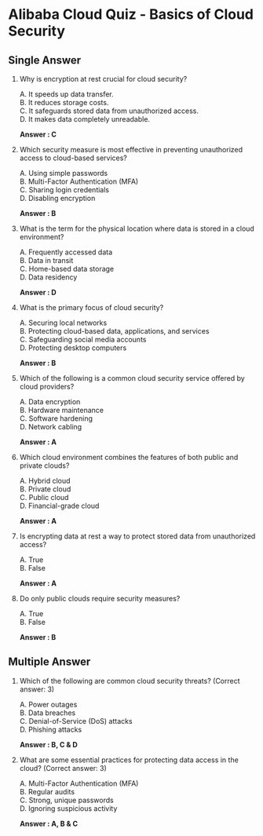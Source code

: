 # Alibaba Cloud Quiz - Basics of Cloud Security

## Single Answer

1. Why is encryption at rest crucial for cloud security?

	A. It speeds up data transfer.  
	B. It reduces storage costs.  
	C. It safeguards stored data from unauthorized access.  
	D. It makes data completely unreadable.

	**Answer : C**

2. Which security measure is most effective in preventing unauthorized access to cloud-based services?

	A. Using simple passwords  
	B. Multi-Factor Authentication (MFA)  
	C. Sharing login credentials  
	D. Disabling encryption

	**Answer : B**

3. What is the term for the physical location where data is stored in a cloud environment?

	A. Frequently accessed data  
	B. Data in transit  
	C. Home-based data storage  
	D. Data residency

	**Answer : D**

4. What is the primary focus of cloud security?

	A. Securing local networks  
	B. Protecting cloud-based data, applications, and services  
	C. Safeguarding social media accounts  
	D. Protecting desktop computers

	**Answer : B**

5. Which of the following is a common cloud security service offered by cloud providers?

	A. Data encryption  
	B. Hardware maintenance  
	C. Software hardening  
	D. Network cabling

	**Answer : A**

6. Which cloud environment combines the features of both public and private clouds?

	A. Hybrid cloud  
	B. Private cloud  
	C. Public cloud  
	D. Financial-grade cloud

	**Answer : A**

7. Is encrypting data at rest a way to protect stored data from unauthorized access?

	A. True  
	B. False

	**Answer : A**

8. Do only public clouds require security measures?

	A. True  
	B. False

	**Answer : B**

## Multiple Answer

1. Which of the following are common cloud security threats? (Correct answer: 3)

	A. Power outages  
	B. Data breaches  
	C. Denial-of-Service (DoS) attacks  
	D. Phishing attacks

	**Answer : B, C & D**

2. What are some essential practices for protecting data access in the cloud? (Correct answer: 3)

	A. Multi-Factor Authentication (MFA)  
	B. Regular audits  
	C. Strong, unique passwords  
	D. Ignoring suspicious activity

	**Answer : A, B & C**